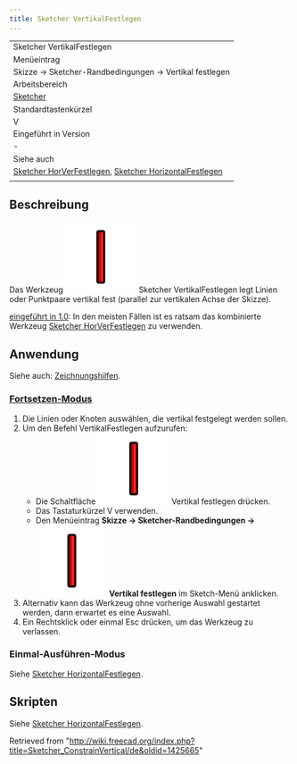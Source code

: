 ```yaml
---
title: Sketcher VertikalFestlegen
---
```


|                                                                                                                                                                                            |
| ------------------------------------------------------------------------------------------------------------------------------------------------------------------------------------------ |
| Sketcher VertikalFestlegen                                                                                                                                                                 |
| Menüeintrag                                                                                                                                                                                |
| Skizze → Sketcher-Randbedingungen → Vertikal festlegen                                                                                                                                     |
| Arbeitsbereich                                                                                                                                                                             |
| [Sketcher](/Sketcher_Workbench/de "Sketcher Workbench/de")                                                                                                                                 |
| Standardtastenkürzel                                                                                                                                                                       |
| V                                                                                                                                                                                          |
| Eingeführt in Version                                                                                                                                                                      |
| -                                                                                                                                                                                          |
| Siehe auch                                                                                                                                                                                 |
| [Sketcher HorVerFestlegen](/Sketcher_ConstrainHorVer/de "Sketcher ConstrainHorVer/de"), [Sketcher HorizontalFestlegen](/Sketcher_ConstrainHorizontal/de "Sketcher ConstrainHorizontal/de") |
|                                                                                                                                                                                            |

## Beschreibung

Das Werkzeug ![](/src/assets/images/Sketcher_ConstrainVertical.svg) Sketcher VertikalFestlegen legt Linien oder Punktpaare vertikal fest (parallel zur vertikalen Achse der Skizze).

[eingeführt in 1.0](/Release_notes_1.0/de "Release notes 1.0/de"): In den meisten Fällen ist es ratsam das kombinierte Werkzeug [Sketcher HorVerFestlegen](/Sketcher_ConstrainHorVer/de "Sketcher ConstrainHorVer/de") zu verwenden.

## Anwendung

Siehe auch: [Zeichnungshilfen](/Sketcher_Workbench/de#Zeichnungshilfen "Sketcher Workbench/de").

### [Fortsetzen-Modus](/Sketcher_Workbench/de#Fortsetzen-Modi "Sketcher Workbench/de")

1. Die Linien oder Knoten auswählen, die vertikal festgelegt werden sollen.
2. Um den Befehl VertikalFestlegen aufzurufen:
   - Die Schaltfläche ![](/src/assets/images/Sketcher_ConstrainVertical.svg) Vertikal festlegen drücken.
   - Das Tastaturkürzel V verwenden.
   - Den Menüeintrag **Skizze → Sketcher-Randbedingungen → ![](/src/assets/images/Sketcher_ConstrainVertical.svg) Vertikal festlegen** im Sketch-Menü anklicken.
3. Alternativ kann das Werkzeug ohne vorherige Auswahl gestartet werden, dann erwartet es eine Auswahl.
4. Ein Rechtsklick oder einmal Esc drücken, um das Werkzeug zu verlassen.

### Einmal-Ausführen-Modus

Siehe [Sketcher HorizontalFestlegen](/Sketcher_ConstrainHorizontal/de#Einmal-Ausführen-Modus "Sketcher ConstrainHorizontal/de").

## Skripten

Siehe [Sketcher HorizontalFestlegen](/Sketcher_ConstrainHorizontal/de#Skripten "Sketcher ConstrainHorizontal/de").

Retrieved from "<http://wiki.freecad.org/index.php?title=Sketcher_ConstrainVertical/de&oldid=1425665>"
